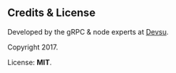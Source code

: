 ## Credits & License

Developed by the gRPC & node experts at [Devsu](https://devsu.com).

Copyright 2017.

License: **MIT**.